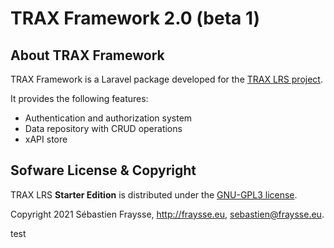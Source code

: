# TRAX Framework 2.0 (beta 1)


## About TRAX Framework

TRAX Framework is a Laravel package developed for the [TRAX LRS project](http://traxlrs.com).

It provides the following features:

- Authentication and authorization system
- Data repository with CRUD operations
- xAPI store


## Sofware License & Copyright

TRAX LRS **Starter Edition** is distributed under the [GNU-GPL3 license](https://www.gnu.org/licenses/gpl-3.0.fr.html).

Copyright 2021 Sébastien Fraysse, http://fraysse.eu, sebastien@fraysse.eu.

test